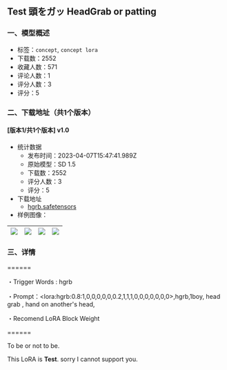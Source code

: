 ## Test 頭をガッ HeadGrab or patting
### 一、模型概述

- 标签：`concept`, `concept lora`
- 下载数：2552
- 收藏人数：571
- 评论人数：1
- 评分人数：3
- 评分：5

### 二、下载地址（共1个版本）

#### [版本1/共1个版本] v1.0

- 统计数据
  - 发布时间：2023-04-07T15:47:41.989Z
  - 原始模型：SD 1.5
  - 下载数：2552
  - 评分人数：3
  - 评分：5
- 下载地址
  - [hgrb.safetensors](https://civitai.com/api/download/models/39168)
- 样例图像：

| <img src="https://image.civitai.com/xG1nkqKTMzGDvpLrqFT7WA/07ec440d-dbf7-4614-524d-430526a86500/width=450/442609.jpeg" /> | <img src="https://image.civitai.com/xG1nkqKTMzGDvpLrqFT7WA/6a0ef11b-d46a-4b69-a736-87f91ad3093c/width=450/1088989.jpeg" /> | <img src="https://image.civitai.com/xG1nkqKTMzGDvpLrqFT7WA/33b24de5-ded6-4bbe-7a9d-976e5f16dd00/width=450/434240.jpeg" /> | <img src="https://image.civitai.com/xG1nkqKTMzGDvpLrqFT7WA/8e85c48b-8855-4c4d-b294-5b367b7ad632/width=450/1088993.jpeg" /> |
| ---- | ---- | ---- | ---- |


### 三、详情
<p>======</p><p>・Trigger Words : hgrb</p><p>・Prompt：&lt;lora:hgrb:0.8:1,0,0,0,0,0,0.2,1,1,1,0,0,0,0,0,0,0&gt;,hgrb,1boy, head grab , hand on another's head,</p><p>・Recomend LoRA Block Weight</p><p>======</p><p>To be or not to be.</p><p>This LoRA is <strong>Test</strong>. sorry I cannot support you.</p><p></p><p></p>